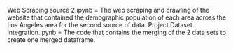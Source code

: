 Web Scraping source 2.ipynb = The web scraping and crawling of the website that contained the demographic population of each area across the Los Angeles area for the second source of data.
Project Dataset Integration.ipynb = The code that contains the merging of the 2 data sets to create one merged dataframe. 
